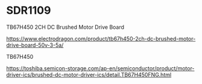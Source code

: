 
# SDR1109 

TB67H450 2CH DC Brushed Motor Drive Board

https://www.electrodragon.com/product/tb67h450-2ch-dc-brushed-motor-drive-board-50v-3-5a/

TB67H450

https://toshiba.semicon-storage.com/ap-en/semiconductor/product/motor-driver-ics/brushed-dc-motor-driver-ics/detail.TB67H450FNG.html